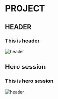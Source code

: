 # PROJECT
## HEADER
### This is header
![header](https://github.com/user-attachments/assets/38ae2294-3c52-4aed-b2bc-24902dad8f2b)

## Hero session
### This is hero session
![header](https://github.com/user-attachments/assets/64db2820-dc56-44dc-b3a0-074df552f6bb)
